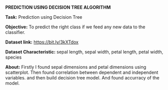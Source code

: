 **PREDICTION USING DECISION TREE ALGORITHM**


**Task:** Prediction using Decision Tree

**Objective:** To predict the right class if we feed any new data to the classifier.

**Dataset link:** https://bit.ly/3kXTdox

**Dataset Characteristic:**
sepal length, sepal width, petal length, petal width, species

**About:**
Firstly I found sepal dimensions and petal dimensions using scatterplot. Then found correlation between dependent and independent variables. and then build decision tree model. And found accurracy of the model.
